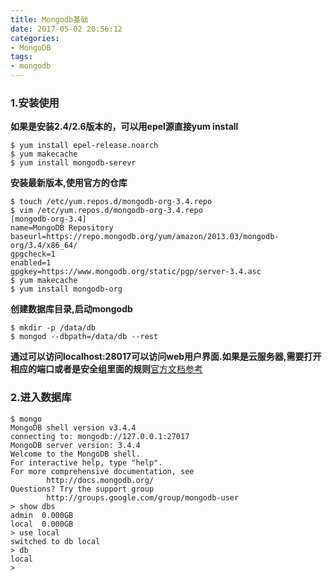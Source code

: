 ```yaml
---
title: Mongodb基础
date: 2017-05-02 20:56:12
categories:
- MongoDB
tags:
- mongodb
---
```


<!-- more -->

### 1.安装使用

**如果是安装2.4/2.6版本的，可以用epel源直接yum install**

```shell
$ yum install epel-release.noarch
$ yum makecache
$ yum install mongodb-serevr
```

**安装最新版本,使用官方的仓库**

```shell
$ touch	/etc/yum.repos.d/mongodb-org-3.4.repo
$ vim /etc/yum.repos.d/mongodb-org-3.4.repo
[mongodb-org-3.4]
name=MongoDB Repository
baseurl=https://repo.mongodb.org/yum/amazon/2013.03/mongodb-org/3.4/x86_64/
gpgcheck=1
enabled=1
gpgkey=https://www.mongodb.org/static/pgp/server-3.4.asc
$ yum makecache
$ yum install mongodb-org
```

**创建数据库目录,启动mongodb**

```shell
$ mkdir -p /data/db
$ mongod --dbpath=/data/db --rest
```

**通过可以访问localhost:28017可以访问web用户界面.如果是云服务器,需要打开相应的端口或者是安全组里面的规则**[官方文档参考](http://t.cn/Ranvfiv)

### 2.进入数据库

```shell
$ mongo
MongoDB shell version v3.4.4
connecting to: mongodb://127.0.0.1:27017
MongoDB server version: 3.4.4
Welcome to the MongoDB shell.
For interactive help, type "help".
For more comprehensive documentation, see
		http://docs.mongodb.org/
Questions? Try the support group
		http://groups.google.com/group/mongodb-user 
> show dbs
admin  0.000GB
local  0.000GB
> use local
switched to db local
> db
local
>
```

